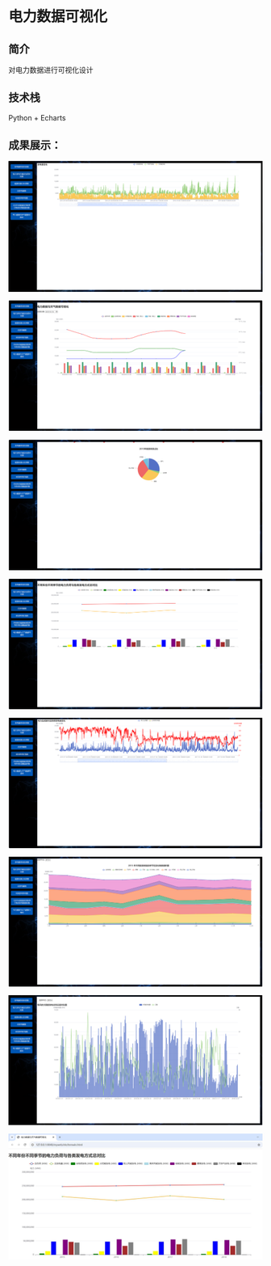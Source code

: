 # 电力数据可视化


## 简介


对电力数据进行可视化设计


## 技术栈


Python + Echarts


## 成果展示：


![图片](https://github.com/Camel303/Power-data-visualization/blob/main/picture/1.jpg)


![图片](https://github.com/Camel303/Power-data-visualization/blob/main/picture/2.jpg)


![图片](https://github.com/Camel303/Power-data-visualization/blob/main/picture/3.jpg)


![图片](https://github.com/Camel303/Power-data-visualization/blob/main/picture/4.jpg)


![图片](https://github.com/Camel303/Power-data-visualization/blob/main/picture/5.jpg)


![图片](https://github.com/Camel303/Power-data-visualization/blob/main/picture/6.jpg)


![图片](https://github.com/Camel303/Power-data-visualization/blob/main/picture/7.jpg)


![图片](https://github.com/Camel303/Power-data-visualization/blob/main/picture/8.jpg)
